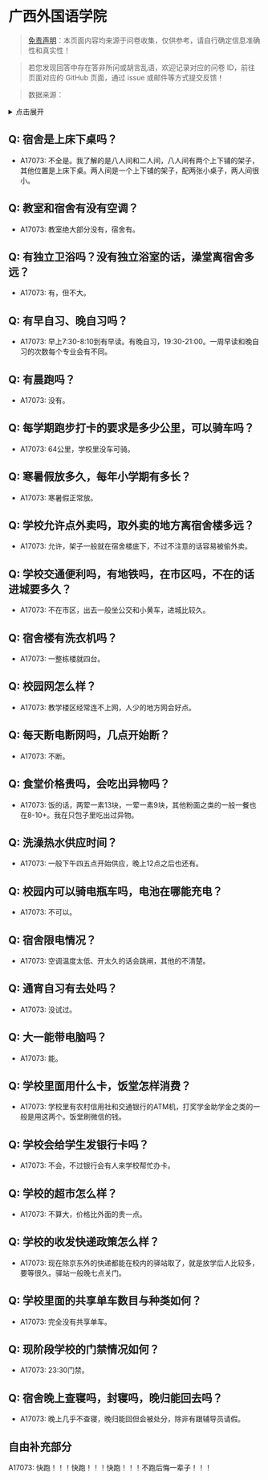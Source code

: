 # 广西外国语学院

> [免责声明](https://colleges.chat/#_3)：本页面内容均来源于问卷收集，仅供参考，请自行确定信息准确性和真实性！

> 若您发现回答中存在答非所问或胡言乱语，欢迎记录对应的问卷 ID，前往页面对应的 GitHub 页面，通过 issue 或邮件等方式提交反馈！

> 数据来源：

<details><summary>点击展开</summary>
<ul>
<li>A17073: 匿名 (2023 年 04 月)</li>
</ul>
</details>

## Q: 宿舍是上床下桌吗？

- A17073: 不全是。我了解的是八人间和二人间，八人间有两个上下铺的架子，其他位置是上床下桌。两人间是一个上下铺的架子，配两张小桌子，两人间很小。

## Q: 教室和宿舍有没有空调？

- A17073: 教室绝大部分没有，宿舍有。

## Q: 有独立卫浴吗？没有独立浴室的话，澡堂离宿舍多远？

- A17073: 有，但不大。

## Q: 有早自习、晚自习吗？

- A17073: 早上7:30-8:10到有早读。有晚自习，19:30-21:00。一周早读和晚自习的次数每个专业会有不同。

## Q: 有晨跑吗？

- A17073: 没有。

## Q: 每学期跑步打卡的要求是多少公里，可以骑车吗？

- A17073: 64公里，学校里没车可骑。

## Q: 寒暑假放多久，每年小学期有多长？

- A17073: 寒暑假正常放。

## Q: 学校允许点外卖吗，取外卖的地方离宿舍楼多远？

- A17073: 允许，架子一般就在宿舍楼底下，不过不注意的话容易被偷外卖。

## Q: 学校交通便利吗，有地铁吗，在市区吗，不在的话进城要多久？

- A17073: 不在市区，出去一般坐公交和小黄车，进城比较久。

## Q: 宿舍楼有洗衣机吗？

- A17073: 一整栋楼就四台。

## Q: 校园网怎么样？

- A17073: 教学楼区经常连不上网，人少的地方网会好点。

## Q: 每天断电断网吗，几点开始断？

- A17073: 不断。

## Q: 食堂价格贵吗，会吃出异物吗？

- A17073: 饭的话，两荤一素13块，一荤一素9块，其他粉面之类的一般一餐也在8-10+。我在只包子里吃出过异物。

## Q: 洗澡热水供应时间？

- A17073: 一般下午四五点开始供应，晚上12点之后也还有。

## Q: 校园内可以骑电瓶车吗，电池在哪能充电？

- A17073: 不可以。

## Q: 宿舍限电情况？

- A17073: 空调温度太低、开太久的话会跳闸，其他的不清楚。

## Q: 通宵自习有去处吗？

- A17073: 没试过。

## Q: 大一能带电脑吗？

- A17073: 能。

## Q: 学校里面用什么卡，饭堂怎样消费？

- A17073: 学校里有农村信用社和交通银行的ATM机，打奖学金助学金之类的一般是用这两个。饭堂刷微信的钱。

## Q: 学校会给学生发银行卡吗？

- A17073: 不会，不过银行会有人来学校帮忙办卡。

## Q: 学校的超市怎么样？

- A17073: 不算大，价格比外面的贵一点。

## Q: 学校的收发快递政策怎么样？

- A17073: 现在除京东外的快递都能在校内的驿站取了，就是放学后人比较多，要等很久。驿站一般晚七点关门。

## Q: 学校里面的共享单车数目与种类如何？

- A17073: 完全没有共享单车。

## Q: 现阶段学校的门禁情况如何？

- A17073: 23:30门禁。

## Q: 宿舍晚上查寝吗，封寝吗，晚归能回去吗？

- A17073: 晚上几乎不查寝，晚归能回但会被处分，除非有跟辅导员请假。

## 自由补充部分

A17073: 快跑！！！快跑！！！快跑！！！不跑后悔一辈子！！！